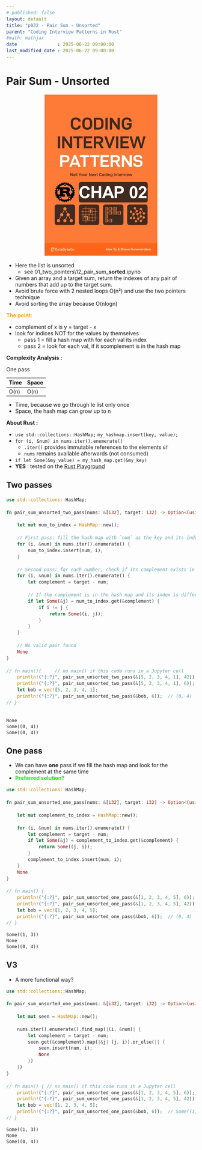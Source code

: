 ```yaml
---
# published: false
layout: default
title: "p032 - Pair Sum - Unsorted"
parent: "Coding Interview Patterns in Rust"
#math: mathjax
date               : 2025-06-22 09:00:00
last_modified_date : 2025-06-22 09:00:00
---
```


# Pair Sum - Unsorted

<div align="center">
<img src="../assets/chap_02.webp" alt="" width="300" loading="lazy"/>
</div>

- Here the list is unsorted
    - see 01_two_pointers\12_pair_sum_**sorted**.ipynb
- Given an array and a target sum, return the indexes of any pair of numbers that add up to the target sum.
- Avoid brute force with 2 nested loops O(n²) and use the two pointers technique
- Avoid sorting the array because O(nlogn)

<span style="color:orange"><b>The point:</b></span>    
- complement of x is y = target - x
- look for indices NOT for the values by themselves
    - pass 1 = fill a hash map with for each val its index
    - pass 2 = look for each val, if it scomplement is in the hash map


**Complexity Analysis :**

One pass


| Time | Space |
|------|-------|
| O(n) | O(n)  |

- Time, because we go through le list only once
- Space, the hash map can grow up to n





**About Rust :**
* `use std::collections::HashMap;`  ``my_hashmap.insert(key, value);``
* `for (i, &num) in nums.iter().enumerate()`
    * `.iter()` provides immutable references to the elements ``&T`` 
    * `nums` remains available afterwards (not consumed)
* `if let Some(&my_value) = my_hash_map.get(&my_key)`
* **YES** : tested on the [Rust Playground](https://play.rust-lang.org/)


<!-- <span style="color:red"><b>TODO : </b></span> 
* Add comments in the source code        
 -->

<!-- * <span style="color:lime"><b>Preferred solution?</b></span>      -->




## Two passes


```rust
use std::collections::HashMap;

fn pair_sum_unsorted_two_pass(nums: &[i32], target: i32) -> Option<(usize, usize)> {
    
    let mut num_to_index = HashMap::new();

    // First pass: fill the hash map with `num` as the key and its index `i` as the value
    for (i, &num) in nums.iter().enumerate() {
        num_to_index.insert(num, i);
    }

    // Second pass: for each number, check if its complement exists in the map and is at a different index
    for (i, &num) in nums.iter().enumerate() {
        let complement = target - num;

        // If the complement is in the hash map and its index is different from `i`, returns the pair
        if let Some(&j) = num_to_index.get(&complement) {
            if i != j {
                return Some((i, j));
            }
        }
    }

    // No valid pair found
    None
}

// fn main(){     // no main() if this code runs in a Jupyter cell 
    println!("{:?}", pair_sum_unsorted_two_pass(&[5, 2, 3, 4, 1], 42));  // () 
    println!("{:?}", pair_sum_unsorted_two_pass(&[5, 2, 3, 4, 1], 6));  // (0,4) 
    let bob = vec![5, 2, 3, 4, 1];    
    println!("{:?}", pair_sum_unsorted_two_pass(&bob, 6));  // (0, 4)
// }
    
```

    None
    Some((0, 4))
    Some((0, 4))


## One pass

* We can have **one** pass if we fill the hash map and look for the complement at the same time
* <span style="color:lime"><b>Preferred solution?</b></span> 



```rust
use std::collections::HashMap;

fn pair_sum_unsorted_one_pass(nums: &[i32], target: i32) -> Option<(usize, usize)> {
    
    let mut complement_to_index = HashMap::new();

    for (i, &num) in nums.iter().enumerate() {
        let complement = target - num;
        if let Some(&j) = complement_to_index.get(&complement) {
            return Some((j, i));
        }
        complement_to_index.insert(num, i);
    }
    None
}

// fn main() {
    println!("{:?}", pair_sum_unsorted_one_pass(&[1, 2, 3, 4, 5], 6));  // Some((1, 3))
    println!("{:?}", pair_sum_unsorted_one_pass(&[1, 2, 3, 4, 5], 42)); // None
    let bob = vec![1, 2, 3, 4, 5];    
    println!("{:?}", pair_sum_unsorted_one_pass(&bob, 6));  // (0, 4)
// }
```

    Some((1, 3))
    None
    Some((0, 4))


## V3

* A more functional way?



```rust
use std::collections::HashMap;

fn pair_sum_unsorted_one_pass(nums: &[i32], target: i32) -> Option<(usize, usize)> {
    
    let mut seen = HashMap::new();

    nums.iter().enumerate().find_map(|(i, &num)| {
        let complement = target - num;
        seen.get(&complement).map(|&j| (j, i)).or_else(|| {
            seen.insert(num, i);
            None
        })
    })
}

// fn main() { // no main() if this code runs in a Jupyter cell 
    println!("{:?}", pair_sum_unsorted_one_pass(&[1, 2, 3, 4, 5], 6));  // Some((1, 3))
    println!("{:?}", pair_sum_unsorted_one_pass(&[1, 2, 3, 4, 5], 42)); // None
    let bob = vec![1, 2, 3, 4, 5];    
    println!("{:?}", pair_sum_unsorted_one_pass(&bob, 6));  // Some((1, 3))
// }
```

    Some((1, 3))
    None
    Some((0, 4))

